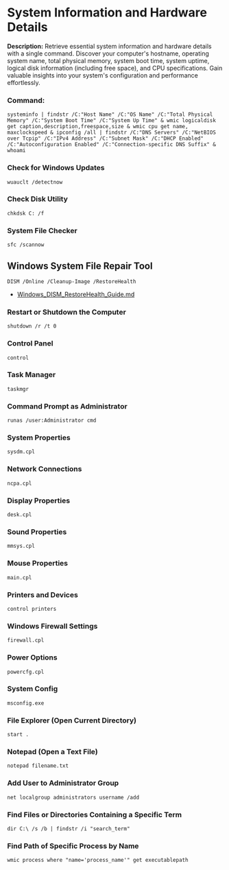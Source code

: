 # System Information and Hardware Details

**Description:**
Retrieve essential system information and hardware details with a single command. Discover your computer's hostname, operating system name, total physical memory, system boot time, system uptime, logical disk information (including free space), and CPU specifications. Gain valuable insights into your system's configuration and performance effortlessly.

### Command:
```shell
systeminfo | findstr /C:"Host Name" /C:"OS Name" /C:"Total Physical Memory" /C:"System Boot Time" /C:"System Up Time" & wmic logicaldisk get caption,description,freespace,size & wmic cpu get name, maxclockspeed & ipconfig /all | findstr /C:"DNS Servers" /C:"NetBIOS over Tcpip" /C:"IPv4 Address" /C:"Subnet Mask" /C:"DHCP Enabled" /C:"Autoconfiguration Enabled" /C:"Connection-specific DNS Suffix" & whoami
```
### Check for Windows Updates
```
wuauclt /detectnow
```
### Check Disk Utility
```
chkdsk C: /f
```
### System File Checker
```
sfc /scannow
```
## Windows System File Repair Tool
```
DISM /Online /Cleanup-Image /RestoreHealth
```
- [Windows_DISM_RestoreHealth_Guide.md](/Active%20Directory%20Commands.md/Windows_System_File_Repair_Tool.md)
### Restart or Shutdown the Computer
```
shutdown /r /t 0
```
### Control Panel
```
control
```
### Task Manager
```
taskmgr
```
### Command Prompt as Administrator
```
runas /user:Administrator cmd
```
### System Properties
```
sysdm.cpl
```
### Network Connections
```
ncpa.cpl
```
### Display Properties
```
desk.cpl
```
### Sound Properties
```
mmsys.cpl
```
### Mouse Properties
```
main.cpl
```
### Printers and Devices
```
control printers
```
### Windows Firewall Settings
```
firewall.cpl
```
### Power Options
```
powercfg.cpl
```
### System Config
```
msconfig.exe
```
### File Explorer (Open Current Directory)
```
start .
```
### Notepad (Open a Text File)
```
notepad filename.txt
```
### Add User to Administrator Group
```
net localgroup administrators username /add
```
### Find Files or Directories Containing a Specific Term
```
dir C:\ /s /b | findstr /i "search_term"
```
### Find Path of Specific Process by Name
```
wmic process where "name='process_name'" get executablepath
```
